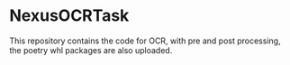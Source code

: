 # NexusOCRTask
This repository contains the code for OCR, with pre and post processing, the poetry whl packages are also uploaded.
